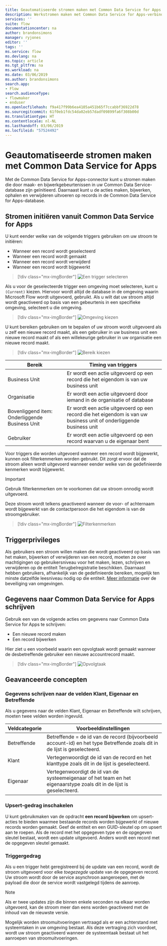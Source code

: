 ```yaml
---
title: Geautomatiseerde stromen maken met Common Data Service for Apps | Microsoft Docs
description: Werkstromen maken met Common Data Service for Apps-verbindingen en Microsoft Flow
services: ''
suite: flow
documentationcenter: na
author: brandonsimons
manager: ryjones
editor: ''
tags: ''
ms.service: flow
ms.devlang: na
ms.topic: article
ms.tgt_pltfrm: na
ms.workload: na
ms.date: 03/06/2019
ms.author: brandonsimons
search.app:
- Flow
search.audienceType:
- flowmaker
- enduser
ms.openlocfilehash: f9a417f99b6ea4105a451b65f7ccabbf36922d78
ms.sourcegitcommit: 61f0eb1fdc54da02eb57dadf09899fa6f308b00d
ms.translationtype: HT
ms.contentlocale: nl-NL
ms.lasthandoff: 03/06/2019
ms.locfileid: "57524492"
---
```

# <a name="create-an-automated-flow-by-using-common-data-service-for-apps"></a>Geautomatiseerde stromen maken met Common Data Service for Apps

Met de Common Data Service for Apps-connector kunt u stromen maken die door maak- en bijwerkgebeurtenissen in uw Common Data Service-database zijn geïnitieerd. Daarnaast kunt u de acties maken, bijwerken, ophalen en verwijderen uitvoeren op records in de Common Data Service for Apps-database.

## <a name="initiate-a-flow-from-common-data-service-for-apps"></a>Stromen initiëren vanuit Common Data Service for Apps

U kunt eender welke van de volgende triggers gebruiken om uw stroom te initiëren:

- Wanneer een record wordt geselecteerd
- Wanneer een record wordt gemaakt
- Wanneer een record wordt verwijderd
- Wanneer een record wordt bijgewerkt


> [!div class="mx-imgBorder"]
> ![Een trigger selecteren](./media/cds-connector/Triggers.png)

Als u voor de geselecteerde trigger een omgeving moet selecteren, kunt u `(Current)` kiezen. Hiervoor wordt altijd de database in de omgeving waarin Microsoft Flow wordt uitgevoerd, gebruikt. Als u wilt dat uw stroom altijd wordt geactiveerd op basis van een gebeurtenis in een specifieke omgeving, selecteert u die omgeving.

> [!div class="mx-imgBorder"]
> ![Omgeving kiezen](./media/cds-connector/Environments.png)

U kunt bereiken gebruiken om te bepalen of uw stroom wordt uitgevoerd als u zelf een nieuwe record maakt, als een gebruiker in uw business unit een nieuwe record maakt of als een willekeurige gebruiker in uw organisatie een nieuwe record maakt.

> [!div class="mx-imgBorder"]
> ![Bereik kiezen](./media/cds-connector/Scopes.png)

|Bereik|Timing van triggers|
| --- | --- |
|Business Unit|Er wordt een actie uitgevoerd op een record die het eigendom is van uw business unit|
|Organisatie|Er wordt een actie uitgevoerd door iemand in de organisatie of database|
|Bovenliggend item: Onderliggende Business Unit|Er wordt een actie uitgevoerd op een record die het eigendom is van uw business unit of onderliggende business unit|
|Gebruiker|Er wordt een actie uitgevoerd op een record waarvan u de eigenaar bent|

Voor triggers die worden uitgevoerd wanneer een record wordt bijgewerkt, kunnen ook filterkenmerken worden gebruikt. Dit zorgt ervoor dat de stroom alleen wordt uitgevoerd wanneer eender welke van de gedefinieerde kenmerken wordt bijgewerkt.

> [!IMPORTANT]
> Gebruik filterkenmerken om te voorkomen dat uw stroom onnodig wordt uitgevoerd.

Deze stroom wordt telkens geactiveerd wanneer de voor- of achternaam wordt bijgewerkt van de contactpersoon die het eigendom is van de stroomgebruiker.

> [!div class="mx-imgBorder"]
> ![Filterkenmerken](./media/cds-connector/FilterAttributes.png)

## <a name="trigger-privileges"></a>Triggerprivileges

Als gebruikers een stroom willen maken die wordt geactiveerd op basis van het maken, bijwerken of verwijderen van een record, moeten ze over machtigingen op gebruikersniveau voor het maken, lezen, schrijven en verwijderen op de entiteit Terugbelregistratie beschikken. Daarnaast hebben gebruikers, afhankelijk van de gedefinieerde bereiken, mogelijk ten minste datzelfde leesniveau nodig op die entiteit.  [Meer informatie](https://docs.microsoft.com/power-platform/admin/database-security) over de beveiliging van omgevingen.

## <a name="write-data-into-common-data-service-for-apps"></a>Gegevens naar Common Data Service for Apps schrijven

Gebruik een van de volgende acties om gegevens naar Common Data Service for Apps te schrijven:

- Een nieuwe record maken
- Een record bijwerken

Hier ziet u een voorbeeld waarin een opvolgtaak wordt gemaakt wanneer de desbetreffende gebruiker een nieuwe accountrecord maakt.  

> [!div class="mx-imgBorder"]
> ![Opvolgtaak](./media/cds-connector/Regarding.png)

## <a name="advanced-concepts"></a>Geavanceerde concepten

### <a name="write-data-into-customer-owner-and-regarding-fields"></a>Gegevens schrijven naar de velden Klant, Eigenaar en Betreffende

Als u gegevens naar de velden Klant, Eigenaar en Betreffende wilt schrijven, moeten twee velden worden ingevuld.

| Veldcategorie | Voorbeeldinstellingen |
| --- | --- |
| Betreffende | Betreffende = de id van de record (bijvoorbeeld account-id) en het type Betreffende zoals dit in de lijst is geselecteerd. |
| Klant | Vertegenwoordigt de id van de record en het klanttype zoals dit in de lijst is geselecteerd. |
| Eigenaar | Vertegenwoordigt de id van de systeemeigenaar of het team en het eigenaarstype zoals dit in de lijst is geselecteerd. |

### <a name="enable-upsert-behavior"></a>Upsert-gedrag inschakelen

U kunt gebruikmaken van de opdracht **een record bijwerken** om upsert-acties te bieden waarmee bestaande records worden bijgewerkt of nieuwe records worden gemaakt. Geef de entiteit en een GUID-sleutel op om upsert aan te roepen. Als de record met het opgegeven type en de opgegeven sleutel bestaat, wordt een update uitgevoerd. Anders wordt een record met de opgegeven sleutel gemaakt.

### <a name="trigger-behavior"></a>Triggergedrag

Als u een trigger hebt geregistreerd bij de update van een record, wordt de stroom uitgevoerd voor elke *toegezegde* update van de opgegeven record. Uw stroom wordt door de service asynchroon aangeroepen, met de payload die door de service wordt vastgelegd tijdens de aanroep.

> [!NOTE]
> Als er twee updates zijn die binnen enkele seconden na elkaar worden uitgevoerd, kan de stroom meer dan eens worden geactiveerd met de inhoud van de nieuwste versie.

Mogelijk worden stroomuitvoeringen vertraagd als er een achterstand met systeemtaken in uw omgeving bestaat.  Als deze vertraging zich voordoet, wordt uw stroom geactiveerd wanneer de systeemtaak bestaat uit het aanroepen van stroomuitvoeringen.
